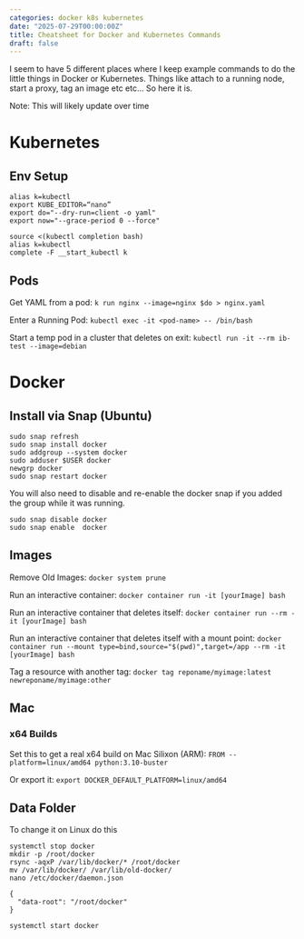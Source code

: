 ```yaml
---
categories: docker k8s kubernetes
date: "2025-07-29T00:00:00Z"
title: Cheatsheet for Docker and Kubernetes Commands
draft: false
---
```


I seem to have 5 different places where I keep example commands to do the little things in Docker or Kubernetes. Things like attach to a running node, start a proxy, tag an image etc etc... So here it is.

Note: This will likely update over time

# Kubernetes

## Env Setup

```
alias k=kubectl
export KUBE_EDITOR=“nano”
export do="--dry-run=client -o yaml"
export now="--grace-period 0 --force"

source <(kubectl completion bash)
alias k=kubectl
complete -F __start_kubectl k
```

## Pods

Get YAML from a pod: `k run nginx --image=nginx $do > nginx.yaml`

Enter a Running Pod: `kubectl exec -it <pod-name> -- /bin/bash`

Start a temp pod in a cluster that deletes on exit: `kubectl run -it --rm ib-test --image=debian`


# Docker

## Install via Snap (Ubuntu)

```
sudo snap refresh
sudo snap install docker
sudo addgroup --system docker
sudo adduser $USER docker
newgrp docker
sudo snap restart docker
```

You will also need to disable and re-enable the docker snap if you added the group while it was running.
```
sudo snap disable docker
sudo snap enable  docker
```

## Images

Remove Old Images: `docker system prune`

Run an interactive container: `docker container run -it [yourImage] bash`

Run an interactive container that deletes itself: `docker container run --rm -it [yourImage] bash`

Run an interactive container that deletes itself with a mount point: `docker container run --mount type=bind,source="$(pwd)",target=/app --rm -it [yourImage] bash`

Tag a resource with another tag: `docker tag reponame/myimage:latest newreponame/myimage:other`

## Mac

### x64 Builds 

Set this to get a real x64 build on Mac Silixon (ARM): `FROM --platform=linux/amd64 python:3.10-buster`

Or export it: `export DOCKER_DEFAULT_PLATFORM=linux/amd64`

## Data Folder

To change it on Linux do this

```
systemctl stop docker
mkdir -p /root/docker
rsync -aqxP /var/lib/docker/* /root/docker
mv /var/lib/docker/ /var/lib/old-docker/
nano /etc/docker/daemon.json

{
  "data-root": "/root/docker"
}

systemctl start docker
```